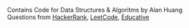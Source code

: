 Contains Code for Data Structures & Algoritms by Alan Huang  
Questions from [HackerRank](https://www.hackerrank.com/alan_huang_2), [LeetCode](https://leetcode.com/_ahuan/), [Educative](https://www.educative.io/learn) 
